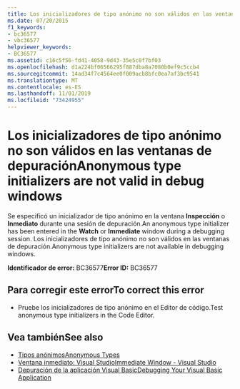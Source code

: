 ```yaml
---
title: Los inicializadores de tipo anónimo no son válidos en las ventanas de depuración
ms.date: 07/20/2015
f1_keywords:
- bc36577
- vbc36577
helpviewer_keywords:
- BC36577
ms.assetid: c16c5f56-fd41-4058-9d43-35e5c0f7bf03
ms.openlocfilehash: d1a224bf06566295f887dba8a7080b0ef9c5ccb4
ms.sourcegitcommit: 14ad34f7c4564ee0f009acb8bfc0ea7af3bc9541
ms.translationtype: MT
ms.contentlocale: es-ES
ms.lasthandoff: 11/01/2019
ms.locfileid: "73424955"
---
```

# <a name="anonymous-type-initializers-are-not-valid-in-debug-windows"></a><span data-ttu-id="ef1c5-102">Los inicializadores de tipo anónimo no son válidos en las ventanas de depuración</span><span class="sxs-lookup"><span data-stu-id="ef1c5-102">Anonymous type initializers are not valid in debug windows</span></span>
<span data-ttu-id="ef1c5-103">Se especificó un inicializador de tipo anónimo en la ventana **Inspección** o **Inmediato** durante una sesión de depuración.</span><span class="sxs-lookup"><span data-stu-id="ef1c5-103">An anonymous type initializer has been entered in the **Watch** or **Immediate** window during a debugging session.</span></span> <span data-ttu-id="ef1c5-104">Los inicializadores de tipo anónimo no son válidos en las ventanas de depuración.</span><span class="sxs-lookup"><span data-stu-id="ef1c5-104">Anonymous type initializers are not available in debugging windows.</span></span>  
  
 <span data-ttu-id="ef1c5-105">**Identificador de error:** BC36577</span><span class="sxs-lookup"><span data-stu-id="ef1c5-105">**Error ID:** BC36577</span></span>  
  
## <a name="to-correct-this-error"></a><span data-ttu-id="ef1c5-106">Para corregir este error</span><span class="sxs-lookup"><span data-stu-id="ef1c5-106">To correct this error</span></span>  
  
- <span data-ttu-id="ef1c5-107">Pruebe los inicializadores de tipo anónimo en el Editor de código.</span><span class="sxs-lookup"><span data-stu-id="ef1c5-107">Test anonymous type initializers in the Code Editor.</span></span>  
  
## <a name="see-also"></a><span data-ttu-id="ef1c5-108">Vea también</span><span class="sxs-lookup"><span data-stu-id="ef1c5-108">See also</span></span>

- [<span data-ttu-id="ef1c5-109">Tipos anónimos</span><span class="sxs-lookup"><span data-stu-id="ef1c5-109">Anonymous Types</span></span>](../../visual-basic/programming-guide/language-features/objects-and-classes/anonymous-types.md)
- [<span data-ttu-id="ef1c5-110">Ventana inmediato: Visual Studio</span><span class="sxs-lookup"><span data-stu-id="ef1c5-110">Immediate Window - Visual Studio</span></span>](/visualstudio/ide/reference/immediate-window)
- [<span data-ttu-id="ef1c5-111">Depuración de la aplicación Visual Basic</span><span class="sxs-lookup"><span data-stu-id="ef1c5-111">Debugging Your Visual Basic Application</span></span>](/visualstudio/debugger/debugger-basics)
